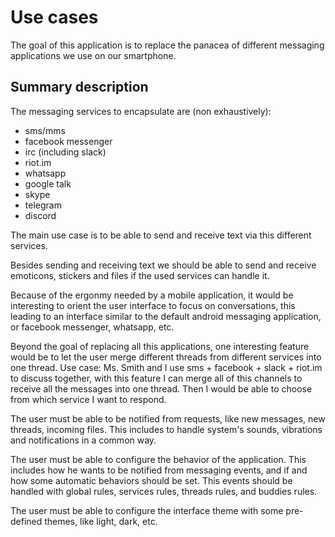 # Use cases

The goal of this application is to replace the panacea of different messaging applications we use on our smartphone.

## Summary description
The messaging services to encapsulate are (non exhaustively):
- sms/mms
- facebook messenger
- irc (including slack)
- riot.im
- whatsapp
- google talk
- skype
- telegram
- discord

The main use case is to be able to send and receive text via this different services.

Besides sending and receiving text we should be able to send and receive emoticons, stickers and files if the used services can handle it.

Because of the ergonmy needed by a mobile application, it would be interesting to orient the user interface to focus on conversations, this leading to an interface similar to the default android messaging application, or facebook messenger, whatsapp, etc.

Beyond the goal of replacing all this applications, one interesting feature would be to let the user merge different threads from different services into one thread. Use case: Ms. Smith and I use sms + facebook + slack + riot.im to discuss together, with this feature I can merge all of this channels to receive all the messages into one thread. Then I would be able to choose from which service I want to respond.

The user must be able to be notified from requests, like new messages, new threads, incoming files. This includes to handle system's sounds, vibrations and notifications in a common way.

The user must be able to configure the behavior of the application. This includes how he wants to be notified from messaging events, and if and how some automatic behaviors should be set. This events should be handled with global rules, services rules, threads rules, and buddies rules.

The user must be able to configure the interface theme with some pre-defined themes, like light, dark, etc.
